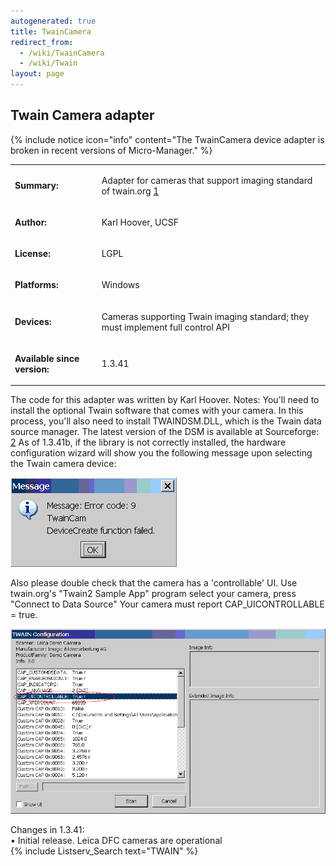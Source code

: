 ```yaml
---
autogenerated: true
title: TwainCamera
redirect_from:
  - /wiki/TwainCamera
  - /wiki/Twain
layout: page
---
```


## Twain Camera adapter

{% include notice icon="info" content="The TwainCamera device adapter is broken in recent versions of Micro-Manager." %}

<table>
<tr>
<td markdown="1">

**Summary:**

</td>
<td markdown="1">

Adapter for cameras that support imaging standard of twain.org
[1](http://www.twain.org)

</td>
</tr>
<tr>
<td markdown="1">

**Author:**

</td>
<td markdown="1">

Karl Hoover, UCSF

</td>
</tr>
<tr>
<td markdown="1">

**License:**

</td>
<td markdown="1">

LGPL

</td>
</tr>
<tr>
<td markdown="1">

**Platforms:**

</td>
<td markdown="1">

Windows

</td>
</tr>
<tr>
<td markdown="1">

**Devices:**

</td>
<td markdown="1">

Cameras supporting Twain imaging standard; they must implement full
control API

</td>
</tr>

<td markdown="1">

**Available since version:**

</td>
<td markdown="1">

1.3.41

</td>
</table>

The code for this adapter was written by Karl Hoover. Notes: You'll need
to install the optional Twain software that comes with your camera. In
this process, you'll also need to install TWAINDSM.DLL, which is the
Twain data source manager. The latest version of the DSM is available at
Sourceforge: [2](http://sourceforge.net/projects/twain-dsm/files/) As of
1.3.41b, if the library is not correctly installed, the hardware
configuration wizard will show you the following message upon selecting
the Twain camera device:

![](/media/Twain_TWAINDSM.DLL_MISSING.GIF)

Also please double check that the camera has a 'controllable' UI. Use
twain.org's "Twain2 Sample App" program select your camera, press
"Connect to Data Source" Your camera must report CAP\_UICONTROLLABLE =
true.

![](/media/TWAIN_CAP_UICONTROLLABLE.GIF)

Changes in 1.3.41:  
• Initial release. Leica DFC cameras are operational  
{% include Listserv_Search text="TWAIN" %}
